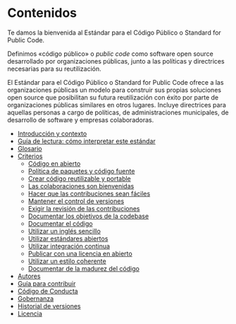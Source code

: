 # Contenidos

Te damos la bienvenida al Estándar para el Código Público o Standard for Public Code.

Definimos «código público» o *public code* como software open source desarrollado por organizaciones públicas, junto a las políticas y directrices necesarias para su reutilización.

El Estándar para el Código Público o Standard for Public Code ofrece a las organizaciones públicas un modelo para construir sus propias soluciones open source que posibilitan su futura reutilización con éxito por parte de organizaciones públicas similares en otros lugares. Incluye directrices para aquellas personas a cargo de políticas, de administraciones municipales, de desarrollo de software y empresas colaboradoras.

* [Introducción y contexto](introduction.md)
* [Guía de lectura: cómo interpretar este estándar](readers-guide.md)
* [Glosario](glossary.md)
* [Criterios](criteria/)
  * [Código en abierto](criteria/code-in-the-open.md)
  * [Política de paquetes y código fuente](criteria/bundle-policy-and-code.md)
  * [Crear código reutilizable y portable](criteria/reusable-and-portable-codebases.md)
  * [Las colaboraciones son bienvenidas](criteria/open-to-contributions.md)
  * [Hacer que las contribuciones sean fáciles](criteria/make-contributing-easy.md)
  * [Mantener el control de versiones](criteria/version-control-and-history.md)
  * [Exigir la revisión de las contribuciones](criteria/require-review.md)
  * [Documentar los objetivos de la codebase](criteria/document-objectives.md)
  * [Documentar el código](criteria/documenting.md)
  * [Utilizar un inglés sencillo](criteria/understandable-english-first.md)
  * [Utilizar estándares abiertos](criteria/open-standards.md)
  * [Utilizar integración continua](criteria/continuous-integration.md)
  * [Publicar con una licencia en abierto](criteria/open-licenses.md)
  * [Utilizar un estilo coherente](criteria/style.md)
  * [Documentar de la madurez del código](criteria/document-maturity.md)
* [Autores](AUTHORS.md)
* [Guía para contribuir](CONTRIBUTING.md)
* [Código de Conducta](CODE_OF_CONDUCT.md)
* [Gobernanza](GOVERNANCE.md)
* [Historial de versiones](CHANGELOG.md)
* [Licencia](LICENSE.md)
